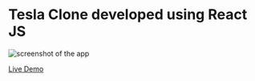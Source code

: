 # Tesla Clone developed using React JS

![screenshot of the app](https://raw.githubusercontent.com/praveenorugantitech/praveenorugantitech-reactjs-projects/master/praveenorugantitech-tesla-clone/src/images/screenshot.PNG "Tesla Clone")

[Live Demo](https://praveenoruganti-tesla-clone.firebaseapp.com/)